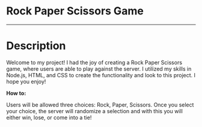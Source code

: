 # Rock Paper Scissors Game
----

# Description
Welcome to my project! I had the joy of creating a Rock Paper Scissors game, where users are able to play against the server. I utilized my skills in Node.js, HTML, and CSS to create the functionality and look to this project. I hope you enjoy! 


**How to:**

Users will be allowed three choices: Rock, Paper, Scissors. Once you select your choice, the server will randomize a selection and with this you will either win, lose, or come into a tie!



